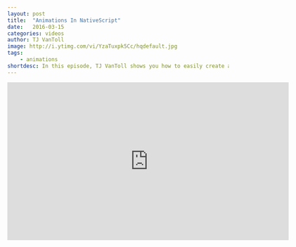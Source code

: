 ```yaml
---
layout: post
title:  "Animations In NativeScript"
date:   2016-03-15
categories: videos
author: TJ VanToll
image: http://i.ytimg.com/vi/YzaTuxpk5Cc/hqdefault.jpg
tags: 
    - animations
shortdesc: In this episode, TJ VanToll shows you how to easily create and control animations and animation timings via the NativeScript animate API.
---
```

<iframe width="640" height="360" src="https://www.youtube.com/embed/YzaTuxpk5Cc" frameborder="0" allowfullscreen></iframe>
